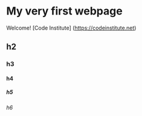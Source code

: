 # My very first webpage

Welcome! [Code Institute] (https://codeinstitute.net)

## h2

### h3

#### h4

##### h5

###### h6